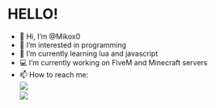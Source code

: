 # HELLO!

- 👋 Hi, I’m @Mikox0
- 👀 I’m interested in programming
- 🌱 I’m currently learning lua and javascript
- 💻 I’m currently working on FiveM and Minecraft servers
- 📫 How to reach me:
<br>![](https://dcbadge.limes.pink/api/shield/707880078553645127)
<br>[![](https://dcbadge.limes.pink/api/server/x9jXQDrJx4)](https://discord.gg/x9jXQDrJx4)

<!---
Mikox0/Mikox0 is a ✨ special ✨ repository because its `README.md` (this file) appears on your GitHub profile.
You can click the Preview link to take a look at your changes.
--->
